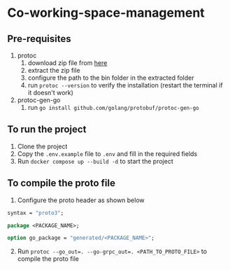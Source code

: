 # Co-working-space-management

## Pre-requisites
1. protoc
   1. download zip file from [here](https://github.com/protocolbuffers/protobuf/releases)
   2. extract the zip file
   3. configure the path to the bin folder in the extracted folder
   4. run `protoc --version` to verify the installation (restart the terminal if it doesn't work)
2. protoc-gen-go
   1. run `go install github.com/golang/protobuf/protoc-gen-go`

## To run the project
1. Clone the project
2. Copy the `.env.example` file to `.env` and fill in the required fields
3. Run `docker compose up --build -d` to start the project

## To compile the proto file
1. Configure the proto header as shown below
```proto
syntax = "proto3";

package <PACKAGE_NAME>;

option go_package = "generated/<PACKAGE_NAME>";
```
2. Run `protoc --go_out=. --go-grpc_out=. <PATH_TO_PROTO_FILE>` to compile the proto file